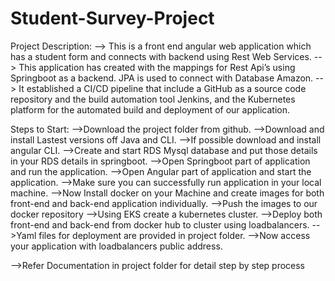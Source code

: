# Student-Survey-Project
Project Description:
--> This is a front end angular web application which has a student form and connects with backend using Rest Web Services. 
--> This application has created with the mappings for Rest Api’s using Springboot as a backend. JPA is used to connect with Database Amazon.
--> It established a CI/CD pipeline that include a GitHub as a source code repository and the build automation tool Jenkins, and the Kubernetes platform for the automated build and deployment of our application.


Steps to Start:
-->Download the project folder from github.
-->Download and install Lastest versions off Java and CLI.
-->If possible download and install angular CLI.
-->Create and start RDS Mysql database and put those details in your RDS details in springboot. 
-->Open Springboot part of application and run the application.
-->Open Angular part of application and start the application.
-->Make sure you can successfully run application in your local machine.
-->Now Install docker on your Machine and create images for both front-end and back-end application individually.
-->Push the images to our docker repository
-->Using EKS create a kubernetes cluster.
-->Deploy both front-end and back-end from docker hub to cluster using loadbalancers.
-->Yaml files for deployment are provided in project folder.
-->Now access your application with loadbalancers public address.


-->Refer Documentation in project folder for detail step by step process
